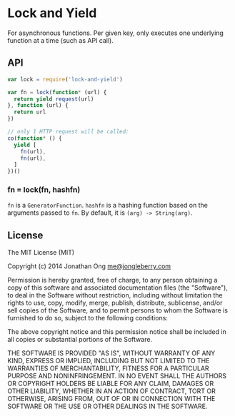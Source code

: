 
# Lock and Yield

For asynchronous functions. Per given key, only executes one underlying function at a time (such as API call).

## API

```js
var lock = require('lock-and-yield')

var fn = lock(function* (url) {
  return yield request(url)
}, function (url) {
  return url
})

// only 1 HTTP request will be called:
co(function* () {
  yield [
    fn(url),
    fn(url),
  ]
})()
```

### fn = lock(fn, hashfn)

`fn` is a `GeneratorFunction`. `hashfn` is a hashing function based on the arguments passed to `fn`. By default, it is `(arg) -> String(arg)`.

## License

The MIT License (MIT)

Copyright (c) 2014 Jonathan Ong me@jongleberry.com

Permission is hereby granted, free of charge, to any person obtaining a copy
of this software and associated documentation files (the "Software"), to deal
in the Software without restriction, including without limitation the rights
to use, copy, modify, merge, publish, distribute, sublicense, and/or sell
copies of the Software, and to permit persons to whom the Software is
furnished to do so, subject to the following conditions:

The above copyright notice and this permission notice shall be included in
all copies or substantial portions of the Software.

THE SOFTWARE IS PROVIDED "AS IS", WITHOUT WARRANTY OF ANY KIND, EXPRESS OR
IMPLIED, INCLUDING BUT NOT LIMITED TO THE WARRANTIES OF MERCHANTABILITY,
FITNESS FOR A PARTICULAR PURPOSE AND NONINFRINGEMENT. IN NO EVENT SHALL THE
AUTHORS OR COPYRIGHT HOLDERS BE LIABLE FOR ANY CLAIM, DAMAGES OR OTHER
LIABILITY, WHETHER IN AN ACTION OF CONTRACT, TORT OR OTHERWISE, ARISING FROM,
OUT OF OR IN CONNECTION WITH THE SOFTWARE OR THE USE OR OTHER DEALINGS IN
THE SOFTWARE.